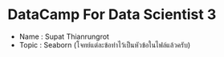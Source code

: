 # DataCamp For Data Scientist 3
  - Name : Supat Thianrungrot
  - Topic : Seaborn
	(โจทย์แต่ละข้อทำไว้เป็นหัวข้อในไฟล์แล้วครับ)
